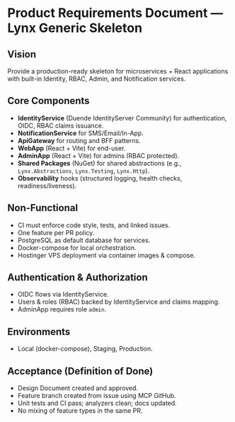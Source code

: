 # Product Requirements Document — Lynx Generic Skeleton

## Vision
Provide a production-ready skeleton for microservices + React applications with built-in Identity, RBAC, Admin, and Notification services.

## Core Components
- **IdentityService** (Duende IdentityServer Community) for authentication, OIDC, RBAC claims issuance.
- **NotificationService** for SMS/Email/In-App.
- **ApiGateway** for routing and BFF patterns.
- **WebApp** (React + Vite) for end-user.
- **AdminApp** (React + Vite) for admins (RBAC protected).
- **Shared Packages** (NuGet) for shared abstractions (e.g., `Lynx.Abstractions`, `Lynx.Testing`, `Lynx.Http`).
- **Observability** hooks (structured logging, health checks, readiness/liveness).

## Non-Functional
- CI must enforce code style, tests, and linked issues.
- One feature per PR policy.
- PostgreSQL as default database for services.
- Docker-compose for local orchestration.
- Hostinger VPS deployment via container images & compose.

## Authentication & Authorization
- OIDC flows via IdentityService.
- Users & roles (RBAC) backed by IdentityService and claims mapping.
- AdminApp requires role `admin`.

## Environments
- Local (docker-compose), Staging, Production.

## Acceptance (Definition of Done)
- Design Document created and approved.
- Feature branch created from issue using MCP GitHub.
- Unit tests and CI pass; analyzers clean; docs updated.
- No mixing of feature types in the same PR.
